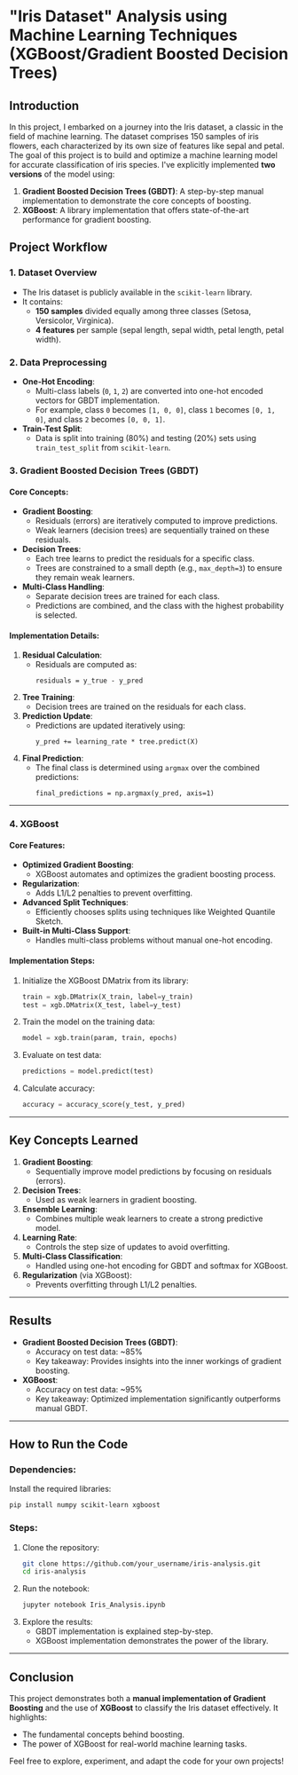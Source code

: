 # "Iris Dataset" Analysis using Machine Learning Techniques (XGBoost/Gradient Boosted Decision Trees)

## **Introduction**
In this project, I embarked on a journey into the Iris dataset, a classic in the field of machine learning. The dataset comprises 150 samples of iris flowers, each characterized by its own size of features like sepal and petal. The goal of this project is to build and optimize a machine learning model for accurate classification of iris species. I've explicitly implemented **two versions** of the model using:
1. **Gradient Boosted Decision Trees (GBDT)**: A step-by-step manual implementation to demonstrate the core concepts of boosting.
2. **XGBoost**: A library implementation that offers state-of-the-art performance for gradient boosting.

## **Project Workflow**

### **1. Dataset Overview**
- The Iris dataset is publicly available in the `scikit-learn` library.
- It contains:
  - **150 samples** divided equally among three classes (Setosa, Versicolor, Virginica).
  - **4 features** per sample (sepal length, sepal width, petal length, petal width).

### **2. Data Preprocessing**
- **One-Hot Encoding**:
  - Multi-class labels (`0`, `1`, `2`) are converted into one-hot encoded vectors for GBDT implementation.
  - For example, class `0` becomes `[1, 0, 0]`, class `1` becomes `[0, 1, 0]`, and class `2` becomes `[0, 0, 1]`.
- **Train-Test Split**:
  - Data is split into training (80%) and testing (20%) sets using `train_test_split` from `scikit-learn`.

### **3. Gradient Boosted Decision Trees (GBDT)**

#### **Core Concepts**:
- **Gradient Boosting**:
  - Residuals (errors) are iteratively computed to improve predictions.
  - Weak learners (decision trees) are sequentially trained on these residuals.
- **Decision Trees**:
  - Each tree learns to predict the residuals for a specific class.
  - Trees are constrained to a small depth (e.g., `max_depth=3`) to ensure they remain weak learners.
- **Multi-Class Handling**:
  - Separate decision trees are trained for each class.
  - Predictions are combined, and the class with the highest probability is selected.

#### **Implementation Details**:
1. **Residual Calculation**:
   - Residuals are computed as:
     ```
     residuals = y_true - y_pred
     ```
2. **Tree Training**:
   - Decision trees are trained on the residuals for each class.
3. **Prediction Update**:
   - Predictions are updated iteratively using:
     ```
     y_pred += learning_rate * tree.predict(X)
     ```
4. **Final Prediction**:
   - The final class is determined using `argmax` over the combined predictions:
     ```
     final_predictions = np.argmax(y_pred, axis=1)
     ```

---

### **4. XGBoost**

#### **Core Features**:
- **Optimized Gradient Boosting**:
  - XGBoost automates and optimizes the gradient boosting process.
- **Regularization**:
  - Adds L1/L2 penalties to prevent overfitting.
- **Advanced Split Techniques**:
  - Efficiently chooses splits using techniques like Weighted Quantile Sketch.
- **Built-in Multi-Class Support**:
  - Handles multi-class problems without manual one-hot encoding.

#### **Implementation Steps**:
1. Initialize the XGBoost DMatrix from its library:
   ```python
   train = xgb.DMatrix(X_train, label=y_train)
   test = xgb.DMatrix(X_test, label=y_test)
   ```
2. Train the model on the training data:
   ```python
   model = xgb.train(param, train, epochs)
   ```
3. Evaluate on test data:
   ```python
   predictions = model.predict(test)
   ```
4. Calculate accuracy:
   ```python
   accuracy = accuracy_score(y_test, y_pred)
   ```

---

## **Key Concepts Learned**
1. **Gradient Boosting**:
   - Sequentially improve model predictions by focusing on residuals (errors).
2. **Decision Trees**:
   - Used as weak learners in gradient boosting.
3. **Ensemble Learning**:
   - Combines multiple weak learners to create a strong predictive model.
4. **Learning Rate**:
   - Controls the step size of updates to avoid overfitting.
5. **Multi-Class Classification**:
   - Handled using one-hot encoding for GBDT and softmax for XGBoost.
6. **Regularization** (via XGBoost):
   - Prevents overfitting through L1/L2 penalties.

---

## **Results**
- **Gradient Boosted Decision Trees (GBDT)**:
  - Accuracy on test data: ~85%
  - Key takeaway: Provides insights into the inner workings of gradient boosting.
- **XGBoost**:
  - Accuracy on test data: ~95%
  - Key takeaway: Optimized implementation significantly outperforms manual GBDT.

---

## **How to Run the Code**

### **Dependencies**:
Install the required libraries:
```bash
pip install numpy scikit-learn xgboost
```

### **Steps**:
1. Clone the repository:
   ```bash
   git clone https://github.com/your_username/iris-analysis.git
   cd iris-analysis
   ```
2. Run the notebook:
   ```bash
   jupyter notebook Iris_Analysis.ipynb
   ```
3. Explore the results:
   - GBDT implementation is explained step-by-step.
   - XGBoost implementation demonstrates the power of the library.

---

## **Conclusion**
This project demonstrates both a **manual implementation of Gradient Boosting** and the use of **XGBoost** to classify the Iris dataset effectively. It highlights:
- The fundamental concepts behind boosting.
- The power of XGBoost for real-world machine learning tasks.

Feel free to explore, experiment, and adapt the code for your own projects!

